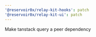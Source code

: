 ```yaml
---
'@reservoir0x/relay-kit-hooks': patch
'@reservoir0x/relay-kit-ui': patch
---
```


Make tanstack query a peer dependency
